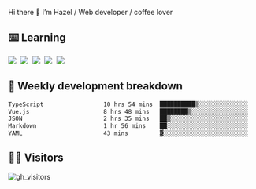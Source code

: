 
Hi there 👋 I’m Hazel / Web developer / coffee lover

## ⌨️ Learning

<samp>
 <a href="https://github.com/vuejs/core"><img src="https://api.iconify.design/logos:vue.svg" /></a>
  <a href="https://github.com/vuejs/core"><img src="https://api.iconify.design/logos:react.svg" /></a>
  <a href="https://github.com/vitejs/vite"><img src="https://api.iconify.design/logos:vitejs.svg" /></a>
  <a href="https://github.com/microsoft/TypeScript"><img src="https://api.iconify.design/logos:typescript-icon.svg" /></a> 
  <a href="https://github.com/unocss/unocss"><img src="https://api.iconify.design/logos:unocss.svg" /></a>
  

</samp>


## 🦀 Weekly development breakdown

<!--START_SECTION:waka-->

```txt
TypeScript                 10 hrs 54 mins  ██████████▒░░░░░░░░░░░░░░   41.51 %
Vue.js                     8 hrs 48 mins   ████████▒░░░░░░░░░░░░░░░░   33.51 %
JSON                       2 hrs 35 mins   ██▒░░░░░░░░░░░░░░░░░░░░░░   09.88 %
Markdown                   1 hr 56 mins    ██░░░░░░░░░░░░░░░░░░░░░░░   07.38 %
YAML                       43 mins         ▓░░░░░░░░░░░░░░░░░░░░░░░░   02.79 %
```

<!--END_SECTION:waka-->
## 👬🏻 Visitors

![gh_visitors](https://profile-counter.glitch.me/Hazel-Lin/count.svg)

